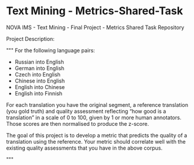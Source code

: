# Text Mining - Metrics-Shared-Task

NOVA IMS - Text Mining - Final Project - Metrics Shared Task Repository

Project Description:

"""
For the following language pairs:
- Russian into English
- German into English
- Czech into English
- Chinese into English
- English into Chinese
- English into Finnish

For each translation you have the original segment, a reference translation (you gold truth) and
quality assessment reflecting “how good is a translation” in a scale of 0 to 100, given by 1 or
more human annotators. Those scores are then normalised to produce the z-score.

The goal of this project is to develop a metric that predicts the quality of a translation using the
reference. Your metric should correlate well with the existing quality assessments that you have
in the above corpus.

"""

